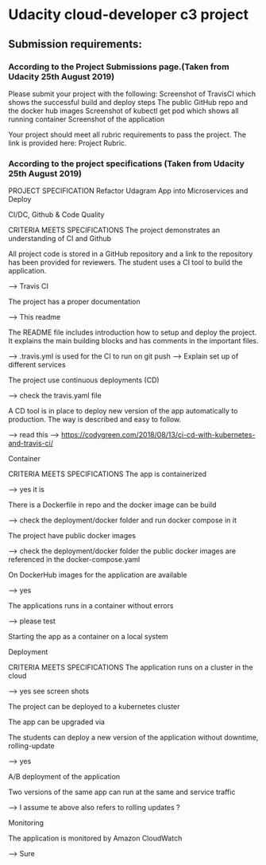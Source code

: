 # Udacity cloud-developer c3 project

## Submission requirements:

### According to the Project Submissions page.(Taken from Udacity 25th August 2019)

Please submit your project with the following: Screenshot of TravisCI which shows the successful build and deploy steps The public GitHub repo and the docker hub images Screenshot of kubectl get pod which shows all running container Screenshot of the application

Your project should meet all rubric requirements to pass the project. The link is provided here: Project Rubric.

### According to the project specifications (Taken from Udacity 25th August 2019)

PROJECT SPECIFICATION
Refactor Udagram App into Microservices and Deploy

CI/DC, Github & Code Quality

CRITERIA
MEETS SPECIFICATIONS
The project demonstrates an understanding of CI and Github

All project code is stored in a GitHub repository and a link to the repository has been provided for reviewers. The student uses a CI tool to build the application.

--> Travis CI

The project has a proper documentation

--> This readme

The README file includes introduction how to setup and deploy the project. It explains the main building blocks and has comments in the important files.

--> .travis.yml is used for the CI to run on git push
--> Explain set up of different services

The project use continuous deployments (CD)

--> check the travis.yaml file

A CD tool is in place to deploy new version of the app automatically to production. The way is described and easy to follow.

--> read this --> https://codygreen.com/2018/08/13/ci-cd-with-kubernetes-and-travis-ci/

Container

CRITERIA
MEETS SPECIFICATIONS
The app is containerized

--> yes it is

There is a Dockerfile in repo and the docker image can be build

--> check the deployment/docker folder and run docker compose in it

The project have public docker images

--> check the deployment/docker folder the public docker images are referenced in the docker-compose.yaml

On DockerHub images for the application are available

--> yes

The applications runs in a container without errors

--> please test

Starting the app as a container on a local system

Deployment

CRITERIA
MEETS SPECIFICATIONS
The application runs on a cluster in the cloud

--> yes see screen shots

The project can be deployed to a kubernetes cluster

The app can be upgraded via

The students can deploy a new version of the application without downtime, rolling-update

--> yes

A/B deployment of the application

Two versions of the same app can run at the same and service traffic

--> I assume te above also refers to rolling updates ?

Monitoring

The application is monitored by Amazon CloudWatch

--> Sure
